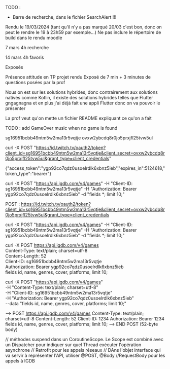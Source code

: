 TODO :
- Barre de recherche, dans le fichier SearchAlert !!!


Rendu le 19/03/2024 (tant qu'il n'y a pas marqué 20/03 c'est bon, donc on peut le rendre le 19 à 23h59 par exemple...)
Ne pas inclure le répertoire de build dans le rendu moodle


7 mars 4h recherche

14 mars 4h favoris

Exposés 

Présence
attitude en TP
projet rendu
Exposé
de 7 min + 3 minutes de questions posées par la prof

Nous on est sur les solutions hybrides, donc contrairement aux solutions natives comme Kotlin, il existe des solutions hybrides telles que Flutter gngagnagna et en plus j'ai déjà fait une appli Flutter donc on va pouvoir le présenter 


La prof veut qu'on mette un fichier README expliquant ce qu'on a fait


TODO : add GameOver music when no game is found


sg16951bcbb49ntm5w2ma13r5vqtje
ovxw2ybcdq8r0jo5prxjfl25tvw5ul



curl -X POST "https://id.twitch.tv/oauth2/token?client_id=sg16951bcbb49ntm5w2ma13r5vqtje&client_secret=ovxw2ybcdq8r0jo5prxjfl25tvw5ul&grant_type=client_credentials"

{"access_token":"ygp92co7qdz0usoelrdlk6xbnz5ieb","expires_in":5124618,"token_type":"bearer"}

curl -X POST "https://api.igdb.com/v4/games" -H "Client-ID: sg16951bcbb49ntm5w2ma13r5vqtje" -H "Authorization: Bearer ygp92co7qdz0usoelrdlk6xbnz5ieb" -d "fields *; limit 10;"


POST : https://id.twitch.tv/oauth2/token?client_id=sg16951bcbb49ntm5w2ma13r5vqtje&client_secret=ovxw2ybcdq8r0jo5prxjfl25tvw5ul&grant_type=client_credentials

curl -X POST "https://api.igdb.com/v4/games" -H "Client-ID: sg16951bcbb49ntm5w2ma13r5vqtje" -H "Authorization: Bearer ygp92co7qdz0usoelrdlk6xbnz5ieb" -d "fields *; limit 10;"


curl -X POST https://api.igdb.com/v4/games \
Content-Type: text/plain; charset=utf-8 \
Content-Length: 52 \
Client-ID: sg16951bcbb49ntm5w2ma13r5vqtje \
Authorization: Bearer ygp92co7qdz0usoelrdlk6xbnz5ieb \
fields id, name, genres, cover, platforms; limit 10;

curl -X POST "https://api.igdb.com/v4/games" \
-H "Content-Type: text/plain; charset=utf-8" \
-H "Client-ID: sg16951bcbb49ntm5w2ma13r5vqtje" \
-H "Authorization: Bearer ygp92co7qdz0usoelrdlk6xbnz5ieb" \
--data "fields id, name, genres, cover, platforms; limit 10;"

--> POST https://api.igdb.com/v4/games
Content-Type: text/plain; charset=utf-8
Content-Length: 52
Client-ID: 1234
Auhorization: Bearer 1234
fields id, name, genres, cover, platforms; limit 10;
--> END POST (52-byte body)


// méthodes suspend dans un CoroutineScope. Le Scope est combiné avec un Dispatcher pour indiquer sur quel Thread exécuter l'opération asynchrone
// Retrofit pour les appels réseaux
// DAns l'objet interface qui va servir à représenter l'API, utiliser @POST, @Body
//RequestBody pour les appels à IGDB

